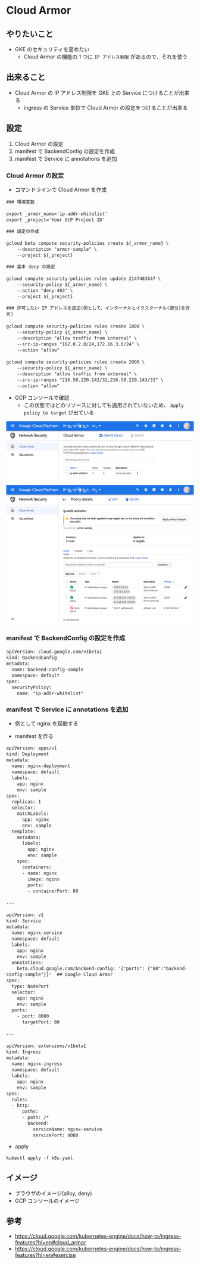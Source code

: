 # Cloud Armor

## やりたいこと

+ GKE のセキュリティを高めたい
  + Cloud Armor の機能の 1 つに `IP アドレス制限` があるので、それを使う

## 出来ること

+ Cloud Armor の IP アドレス制限を GKE 上の Service につけることが出来る
  + ingress の Service 単位で Cloud Armor の設定をつけることが出来る

## 設定

1. Cloud Armor の設定
1. manifest で BackendConfig の設定を作成
1. manifest で Service に annotations を追加

### Cloud Armor の設定

+ コマンドラインで Cloud Armor を作成

```
### 環境変数

export _armor_name='ip-addr-whitelist'
export _project='Your GCP Project ID'

```
```
### 設定の作成

gcloud beta compute security-policies create ${_armor_name} \
    --description "armor-sample" \
    --project ${_project}
```
```
### 基本 deny の設定

gcloud compute security-policies rules update 2147483647 \
    --security-policy ${_armor_name} \
    --action "deny-403" \
    --project ${_project}
```
```
### 許可したい IP アドレスを追加(例として、インターナルとイクスターナル(適当)を許可)

gcloud compute security-policies rules create 1000 \
    --security-policy ${_armor_name} \
    --description "allow traffic from internal" \
    --src-ip-ranges "192.0.2.0/24,172.16.3.0/24" \
    --action "allow"

gcloud compute security-policies rules create 2000 \
    --security-policy ${_armor_name} \
    --description "allow traffic from extermal" \
    --src-ip-ranges "216.58.220.142/32,216.58.220.143/32" \
    --action "allow"
```

+ GCP コンソールで確認
  + この状態ではどのリソースに対しても適用されていないため、 `Apply policy to target` が出ている

![](./feature-cloud-armor-01.png)

![](./feature-cloud-armor-02.png)

### manifest で BackendConfig の設定を作成

```
apiVersion: cloud.google.com/v1beta1
kind: BackendConfig
metadata:
  name: backend-config-sample
  namespace: default
spec:
  securityPolicy:
    name: "ip-addr-whitelist"
```

### manifest で Service に annotations を追加

+ 例として nginx を起動する

+ manifest を作る

```
apiVersion: apps/v1
kind: Deployment
metadata:
  name: nginx-deployment
  namespace: default
  labels:
    app: nginx
    env: sample
spec:
  replicas: 1
  selector:
    matchLabels:
      app: nginx
      env: sample
  template:
    metadata:
      labels:
        app: nginx
        env: sample
    spec:
      containers:
      - name: nginx
        image: nginx
        ports:
        - containerPort: 80

---

apiVersion: v1
kind: Service
metadata:
  name: nginx-service
  namespace: default
  labels:
    app: nginx
    env: sample
  annotations:
    beta.cloud.google.com/backend-config: '{"ports": {"80":"backend-config-sample"}}'  ## Google Cloud Armor
spec:
  type: NodePort
  selector:
    app: nginx
    env: sample
  ports:
    - port: 8080
      targetPort: 80

---

apiVersion: extensions/v1beta1
kind: Ingress
metadata:
  name: nginx-ingress
  namespace: default
  labels:
    app: nginx
    env: sample
spec:
  rules:
  - http:
      paths:
      - path: /*
        backend:
          serviceName: nginx-service
          servicePort: 8080

```


+ apply

```
kubectl apply -f k8s.yaml
```

## イメージ

+ ブラウザのイメージ(alloy, deny)
+ GCP コンソールのイメージ




## 参考

+ https://cloud.google.com/kubernetes-engine/docs/how-to/ingress-features?hl=en#cloud_armor
+ https://cloud.google.com/kubernetes-engine/docs/how-to/ingress-features?hl=en#exercise
